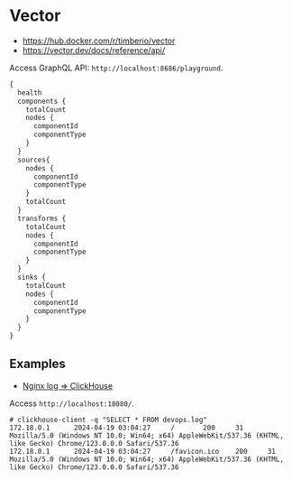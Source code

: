 # Vector

- https://hub.docker.com/r/timberio/vector
- https://vector.dev/docs/reference/api/

Access GraphQL API: `http://localhost:8686/playground`.

```graphql
{
  health
  components {
    totalCount
    nodes {
      componentId
      componentType
    }
  }
  sources{
    nodes {
      componentId
      componentType
    }
    totalCount
  }
  transforms {
    totalCount
    nodes {
      componentId
      componentType
    }
  }
  sinks {
    totalCount
    nodes {
      componentId 
      componentType
    }
  }
}
```

## Examples

- [Nginx log => ClickHouse](https://clickhouse.com/docs/en/integrations/vector)

Access `http://localhost:18080/`.

```shell
# clickhouse-client -q "SELECT * FROM devops.log"               
172.18.0.1      2024-04-19 03:04:27     /       200     31      Mozilla/5.0 (Windows NT 10.0; Win64; x64) AppleWebKit/537.36 (KHTML, like Gecko) Chrome/123.0.0.0 Safari/537.36
172.18.0.1      2024-04-19 03:04:27     /favicon.ico    200     31      Mozilla/5.0 (Windows NT 10.0; Win64; x64) AppleWebKit/537.36 (KHTML, like Gecko) Chrome/123.0.0.0 Safari/537.36
```